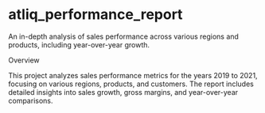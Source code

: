 # atliq_performance_report
An in-depth analysis of sales performance across various regions and products, including year-over-year growth.

Overview

This project analyzes sales performance metrics for the years 2019 to 2021, focusing on various regions, products, and customers. The report includes detailed insights into sales growth, gross margins, and year-over-year comparisons.
